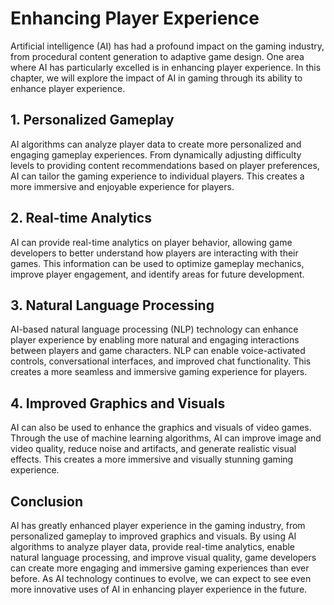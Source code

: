 Enhancing Player Experience
==================================================================

Artificial intelligence (AI) has had a profound impact on the gaming industry, from procedural content generation to adaptive game design. One area where AI has particularly excelled is in enhancing player experience. In this chapter, we will explore the impact of AI in gaming through its ability to enhance player experience.

1\. Personalized Gameplay
------------------------

AI algorithms can analyze player data to create more personalized and engaging gameplay experiences. From dynamically adjusting difficulty levels to providing content recommendations based on player preferences, AI can tailor the gaming experience to individual players. This creates a more immersive and enjoyable experience for players.

2\. Real-time Analytics
----------------------

AI can provide real-time analytics on player behavior, allowing game developers to better understand how players are interacting with their games. This information can be used to optimize gameplay mechanics, improve player engagement, and identify areas for future development.

3\. Natural Language Processing
------------------------------

AI-based natural language processing (NLP) technology can enhance player experience by enabling more natural and engaging interactions between players and game characters. NLP can enable voice-activated controls, conversational interfaces, and improved chat functionality. This creates a more seamless and immersive gaming experience for players.

4\. Improved Graphics and Visuals
--------------------------------

AI can also be used to enhance the graphics and visuals of video games. Through the use of machine learning algorithms, AI can improve image and video quality, reduce noise and artifacts, and generate realistic visual effects. This creates a more immersive and visually stunning gaming experience.

Conclusion
----------

AI has greatly enhanced player experience in the gaming industry, from personalized gameplay to improved graphics and visuals. By using AI algorithms to analyze player data, provide real-time analytics, enable natural language processing, and improve visual quality, game developers can create more engaging and immersive gaming experiences than ever before. As AI technology continues to evolve, we can expect to see even more innovative uses of AI in enhancing player experience in the future.
